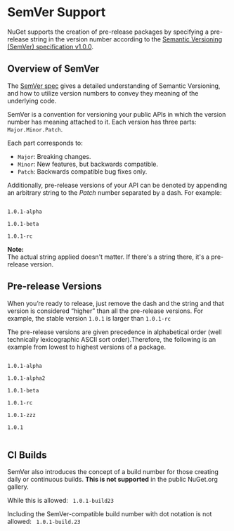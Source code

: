 # SemVer Support

NuGet supports the creation of pre-release packages by specifying a pre-release string in 
the version number according to the [Semantic Versioning (SemVer) specification v1.0.0](http://semver.org/spec/v1.0.0.html).

## Overview of SemVer
The [SemVer spec](http://semver.org/spec/v1.0.0.html) gives a detailed understanding of Semantic Versioning, and how to utilize version numbers to convey they meaning of the underlying code.

SemVer is a convention for versioning your public APIs in which the version number has meaning attached to it. 
Each version has three parts: `Major.Minor.Patch`.

Each part corresponds to:

* `Major`: Breaking changes.
* `Minor`: New features, but backwards compatible.
* `Patch`: Backwards compatible bug fixes only.

Additionally, pre-release versions of your API can be denoted by appending an arbitrary string to the 
_Patch_ number separated by a dash. For example:

<code class="bash hljs">
1.0.1-alpha <br>
1.0.1-beta <br>
1.0.1-rc <br>
</code>

<div class="block-callout-info">
    <strong>Note:</strong><br>
    The actual string applied doesn't matter. If there's a string there, it's a pre-release version.
</div>

## Pre-release Versions
When you’re ready to release, just remove the dash and the string and that version is considered “higher” 
than all the pre-release versions. For example, the stable version `1.0.1` is larger than `1.0.1-rc`

The pre-release versions are given precedence in alphabetical order (well technically lexicographic 
ASCII sort order).Therefore, the following is an example from lowest to highest versions of a package.

<code class="bash hljs">
1.0.1-alpha <br>
1.0.1-alpha2 <br>
1.0.1-beta <br>
1.0.1-rc <br>
1.0.1-zzz <br>
1.0.1 <br>
</code>


## CI Builds
SemVer also introduces the concept of a build number for those creating daily or continuous builds. **This is not 
supported** in the public NuGet.org gallery.

While this is allowed:
<code class="bash hljs">
1.0.1-build23
</code>

Including the SemVer-compatible build number with dot notation is not allowed:
<code class="bash hljs">
1.0.1-build.23
</code>
